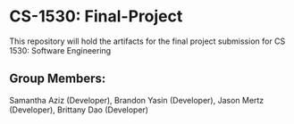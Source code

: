 # CS-1530: Final-Project

This repository will hold the artifacts for the final project submission for CS 1530: Software Engineering

## Group Members:

Samantha Aziz (Developer), Brandon Yasin (Developer), Jason Mertz (Developer), Brittany Dao (Developer)
